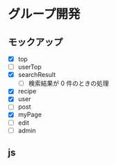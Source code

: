 # グループ開発

## モックアップ

- [x] top
- [ ] userTop
- [x] searchResult
  - [ ] 検索結果が 0 件のときの処理
- [x] recipe
- [x] user
- [ ] post
- [x] myPage
- [ ] edit
- [ ] admin

## js
